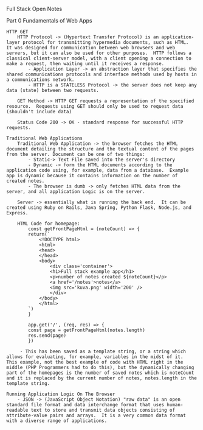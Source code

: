 Full Stack Open Notes

Part 0
Fundamentals of Web Apps

    HTTP GET
        HTTP Protocol -> (Hypertext Transfer Protocol) is an application-layer protocol for transmitting hypermedia documents, such as HTML.  It was designed for communication between web browsers and web servers, but it can also be used for other purposes.  HTTP follows a classical client-server model, with a client opening a connection to make a request, then waiting until it receives a response.
            - Application Layer -> an abstraction layer that specifies the shared communications protocols and interface methods used by hosts in a communications network.
            - HTTP is a STATELESS Protocol -> the server does not keep any data (state) between two requests.

        GET Method -> HTTP GET requests a representation of the specified resource.  Requests using GET should only be used to request data (shouldn't include data)

        Status Code 200 -> OK - standard response for successful HTTP requests.

    Traditional Web Applications
        Traditional Web Application -> the browser fetches the HTML document detailing the structure and the textual content of the pages from the server. Document can be one of two things:
            - Static-> Text File saved into the server's directory
            - Dynamic -> form the HTML documents according to the application code using, for example, data from a database.  Example app is dynamic because it contains information on the number of created notes.
            - The browser is dumb -> only fetches HTML data from the server, and all application Logic is on the server.  

        Server -> essentially what is running the back end.  It can be created using Ruby on Rails, Java Spring, Python Flask, Node.js, and Express. 
        
        HTML Code for homepage:
            const getFrontPageHtml = (noteCount) => {
            return(`
                <!DOCTYPE html>
                <html>
                <head>
                </head>
                <body>
                    <div class='container'>
                    <h1>Full stack example app</h1>
                    <p>number of notes created ${noteCount}</p>
                    <a href='/notes'>notes</a>
                    <img src='kuva.png' width='200' />
                    </div>
                </body>
                </html>
            `)
            } 

            app.get('/', (req, res) => {
            const page = getFrontPageHtml(notes.length)
            res.send(page)
            })
        
         - This has been saved as a template string, or a string which allows for evaluating, for example, variables in the midst of it.  This example, not the best example of code with HTML right in the middle (PHP Programmers had to do this), but the dynamically changing part of the homepages is the number of saved notes which is noteCount and it is replaced by the current number of notes, notes.length in the template string.

    Running Application Logic On The Browser
        - JSON -> (JavaScript Object Notation) "raw data" is an open standard file format and data interchange format that uses human-readable text to store and transmit data objects consisting of attribute-value pairs and arrays.  It is a very common data format with a diverse range of applications.  